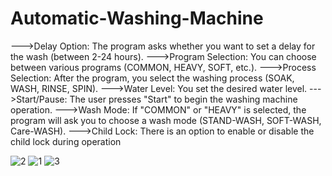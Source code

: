 # Automatic-Washing-Machine

--->Delay Option: The program asks whether you want to set a delay for the wash (between 2-24 hours).
--->Program Selection: You can choose between various programs (COMMON, HEAVY, SOFT, etc.).
--->Process Selection: After the program, you select the washing process (SOAK, WASH, RINSE, SPIN).
--->Water Level: You set the desired water level.
--->Start/Pause: The user presses "Start" to begin the washing machine operation.
--->Wash Mode: If "COMMON" or "HEAVY" is selected, the program will ask you to choose a wash mode (STAND-WASH, SOFT-WASH, Care-WASH).
--->Child Lock: There is an option to enable or disable the child lock during operation

![2](https://github.com/user-attachments/assets/a0a9a00f-2dbc-4a61-8915-476a7132186b)
![1](https://github.com/user-attachments/assets/90e6d308-8a3d-4770-9866-95e17cccca8e)
![3](https://github.com/user-attachments/assets/a30a95c5-2d4d-4563-921e-9f033a7c3b83)


